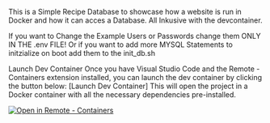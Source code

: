 This is a Simple Recipe Database to showcase how a website is run in Docker and how it can acces a Database.
All Inkusive with the devcontainer.

If you want to Change the Example Users or Passwords change them ONLY IN THE .env FILE!
Or if you want to add more MYSQL Statements to initzialize on boot add them to the init_db.sh


Launch Dev Container
Once you have Visual Studio Code and the Remote - Containers extension installed, you can launch the dev container by clicking the button below:
[Launch Dev Container]
This will open the project in a Docker container with all the necessary dependencies pre-installed.


[
    ![Open in Remote - Containers](
        https://xebia.com/wp-content/uploads/2023/11/v1.svg    )
](
    https://vscode.dev/redirect?url=vscode://ms-vscode-remote.remote-containers/cloneInVolume?url=https://github.com/Darki8/docker-web-db-main.git
)

